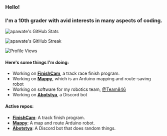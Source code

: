 ### Hello!

### I'm a 10th grader with avid interests in many aspects of coding.

![apawate's GitHub Stats](https://github-readme-stats.vercel.app/api?username=apawate&show_icons=true)

![apawate's GitHub Streak](https://github-readme-streak-stats.herokuapp.com/?user=apawate)

![Profile Views](https://komarev.com/ghpvc/?username=apawate)




#### Here's some things I'm doing:
  - Working on [**FinishCam**](https://github.com/adarshramiyer/finishcam), a track race finish program. 
  - Working on [**Mappy**](https://github.com/apawate/mappy), which is an Arduino mapping and route-saving robot
  - Working on software for my robotics team, [@Team846](https://github.com/Team846) 
  - Working on [**Abotstya**](https://github.com/apawate/abotstya), a Discord bot

#### Active repos:
  - [**FinishCam**](https://github.com/adarshramiyer/finishcam): A track finish program.
  - [**Mappy**](https://github.com/apawate/mappy): A map and route Arduino robot. 
  - [**Abotstya**](https://github.com/apawate/abotstya): A Discord bot that does random things.



